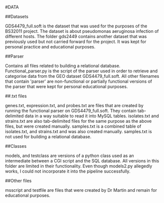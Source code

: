 #DATA

##Datasets

GDS4479_full.soft is the dataset that was used for the purposes of the 
BS32011 project. The dataset is about pseudomonas aeruginosa infection 
of different hosts. The folder gds2449 contains another dataset that was 
previously used but not carried forward for the project. It was kept for 
personal practice and educational purposes.

##Parser

Contains all files related to building a relational database. 
Functional_parser.py is the script of the parser used in order to 
retrieve and categorise data from the GEO dataset GDS4479_full.soft. All 
other filenames that contain 'parser' are non-functional or partially 
functional versions of the parser that were kept for personal 
educational purposes.

##.txt files

genes.txt, expression.txt, and probes.txt are files that are created by 
running the functional parser on GDS4479_full.soft. They contain 
tab-delimited data in a way suitable to read it into MySQL tables. 
isolates.txt and strains.txt are also tab-delimited files for the same 
purpose as the above files, but were created manually. samples.txt is a 
combined table of isolates.txt, and strains.txt and was also created 
manually. samples.txt is not used for building a relational database.

##Classes

models, and testclass are versions of a python class used as an intermediate
between a CGI script and the SQL database. All versions in this folder
are limited in their functionality. Even though models2.py allegedly
works, I could not incorporate it into the pipeline successfully.

##Other files

msscript and testfile are files that were created by Dr Martin and 
remain for educational purposes.
